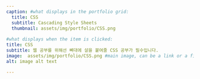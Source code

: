 ```yaml
---
caption: #what displays in the portfolio grid:
  title: CSS
  subtitle: Cascading Style Sheets
  thumbnail: assets/img/portfolio/CSS.png
  
#what displays when the item is clicked:
title: CSS
subtitle: 웹 공부를 위해선 뼈대에 살을 붙여줄 CSS 공부가 필수입니다.
image:  assets/img/portfolio/CSS.png #main image, can be a link or a file in assets/img/portfolio
alt: image alt text

---
```






